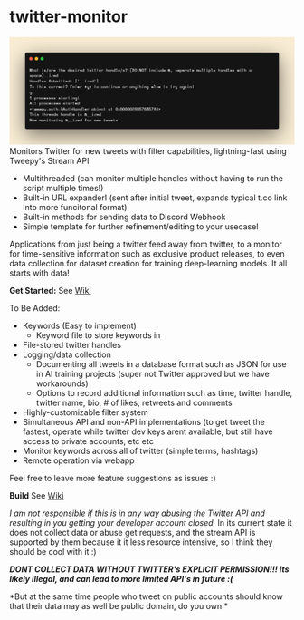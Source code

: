 # twitter-monitor
<img src="carbon.png"></img>
Monitors Twitter for new tweets with filter capabilities, lightning-fast using Tweepy's Stream API
 - Multithreaded (can monitor multiple handles without having to run the script multiple times!)
 - Built-in URL expander! (sent after initial tweet, expands typical t.co link into more funcitonal format)
 - Built-in methods for sending data to Discord Webhook
 - Simple template for further refinement/editing to your usecase!

Applications from just being a twitter feed away from twitter, to a monitor for time-sensitive information such as exclusive product releases, to even data collection for dataset creation for training deep-learning models. It all starts with data!

**Get Started:**
See [Wiki](https://github.com/izedout/twitter-monitor/wiki/Home)

To Be Added:
 - Keywords (Easy to implement)
     - Keyword file to store keywords in
 - File-stored twitter handles
 - Logging/data collection
     - Documenting all tweets in a database format such as JSON for use in AI training projects (super not Twitter approved but we have workarounds)
     - Options to record additional information such as time, twitter handle, twitter name, bio, # of likes, retweets and comments
 - Highly-customizable filter system
 - Simultaneous API and non-API implementations (to get tweet the fastest, operate while twitter dev keys arent available, but still have access to private accounts, etc etc
 - Monitor keywords across all of twitter (simple terms, hashtags)
 - Remote operation via webapp

Feel free to leave more feature suggestions as issues :)

**Build**
See [Wiki](https://github.com/izedout/twitter-monitor/wiki/Build)

*I am not responsible if this is in any way abusing the Twitter API and resulting in you getting your developer account closed.* In its current state it does not collect data or abuse get requests, and the stream API is supported by them because it it less resource intensive, so I think they should be cool with it :) 

***DONT COLLECT DATA WITHOUT TWITTER's EXPLICIT PERMISSION!!! Its likely illegal, and can lead to more limited API's in future :(***

*But at the same time people who tweet on public accounts should know that their data may as well be public domain, do you own *
